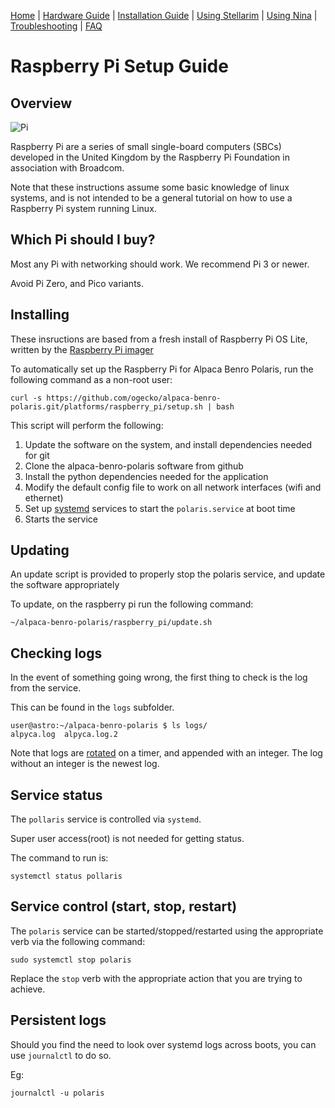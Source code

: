 [Home](../README.md) | [Hardware Guide](./hardware.md) | [Installation Guide](./installation.md) | [Using Stellarim](./stellarium.md) | [Using Nina](./nina.md) | [Troubleshooting](./troubleshooting.md) | [FAQ](./faq.md)

# Raspberry Pi Setup Guide

## Overview

![Pi](https://assets.raspberrypi.com/static/raspberry-pi-4-labelled@2x-1c8c2d74ade597b9c9c7e9e2fff16dd4.png)

Raspberry Pi are a series of small single-board computers (SBCs) developed in the United Kingdom by the Raspberry Pi Foundation in association with Broadcom.

Note that these instructions assume some basic knowledge of linux systems, and is not intended to be a general tutorial on how to use a Raspberry Pi system running Linux.

## Which Pi should I buy?

Most any Pi with networking should work. We recommend Pi 3 or newer. 

Avoid Pi Zero, and Pico variants.

## Installing
These insructions are based from a fresh install of Raspberry Pi OS Lite, written by the [Raspberry Pi imager](https://www.raspberrypi.com/software/)

To automatically set up the Raspberry Pi for Alpaca Benro Polaris, run the following command as a non-root user:

```
curl -s https://github.com/ogecko/alpaca-benro-polaris.git/platforms/raspberry_pi/setup.sh | bash
```

This script will perform the following:

1. Update the software on the system, and install dependencies needed for git
2. Clone the alpaca-benro-polaris software from github
3. Install the python dependencies needed for the application
4. Modify the default config file to work on all network interfaces (wifi and ethernet)
5. Set up [systemd](https://en.wikipedia.org/wiki/Systemd) services to start the `polaris.service` at boot time
6. Starts the service

## Updating

An update script is provided to properly stop the polaris service, and update the software appropriately

To update, on the raspberry pi run the following command:
```
~/alpaca-benro-polaris/raspberry_pi/update.sh
```

## Checking logs

In the event of something going wrong, the first thing to check is the log from the service.

This can be found in the `logs` subfolder.

```
user@astro:~/alpaca-benro-polaris $ ls logs/
alpyca.log  alpyca.log.2
```

Note that logs are [rotated](https://en.wikipedia.org/wiki/Log_rotation) on a timer, and appended with an integer. The log without an integer is the newest log.

## Service status

The `pollaris` service is controlled via `systemd`. 

Super user access(root) is not needed for getting status.

The command to run is:

`systemctl status pollaris`

## Service control (start, stop, restart)

The `polaris` service can be started/stopped/restarted using the appropriate verb via the following command:

`sudo systemctl stop polaris`

Replace the `stop` verb with the appropriate action that you are trying to achieve.

## Persistent logs

Should you find the need to look over systemd logs across boots, you can use `journalctl` to do so.

Eg:

`journalctl -u polaris`

